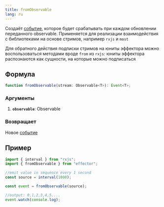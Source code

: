 ```yaml
---
title: fromObservable
lang: ru
---
```


Создаёт [событие](/ru/api/effector/Event), которое будет срабатывать при каждом обновлении переданного observable. Применяется для реализации взаимодействия с библиотеками на основе стримов, например `rxjs` и `most`

Для обратного действия подписки стримов на юниты эффектора можно воспользоваться методами вроде `from` из `rxjs`: юниты эффектора распознаются как сущности, на которые можно подписаться

## Формула

```ts
function fromObservable(stream: Observable<T>): Event<T>;
```

### Аргументы

1. **`observable`**: Observable

### Возвращает

Новое [событие](/ru/api/effector/Event)

## Пример

```js
import { interval } from "rxjs";
import { fromObservable } from "effector";

//emit value in sequence every 1 second
const source = interval(1000);

const event = fromObservable(source);

//output: 0,1,2,3,4,5....
event.watch(console.log);
```

